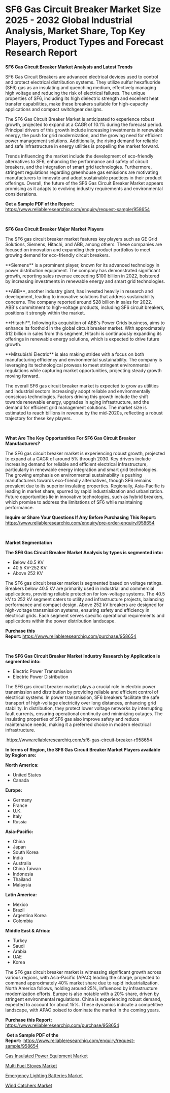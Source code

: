 <p><h1>SF6 Gas Circuit Breaker Market Size 2025 - 2032 Global Industrial Analysis, Market Share, Top Key Players, Product Types and Forecast Research Report</h1></p><p><strong>SF6 Gas Circuit Breaker Market Analysis and Latest Trends</strong></p>
<p><p>SF6 Gas Circuit Breakers are advanced electrical devices used to control and protect electrical distribution systems. They utilize sulfur hexafluoride (SF6) gas as an insulating and quenching medium, effectively managing high voltage and reducing the risk of electrical failures. The unique properties of SF6, including its high dielectric strength and excellent heat transfer capabilities, make these breakers suitable for high-capacity applications and compact switchgear designs.</p><p>The SF6 Gas Circuit Breaker Market is anticipated to experience robust growth, projected to expand at a CAGR of 10.1% during the forecast period. Principal drivers of this growth include increasing investments in renewable energy, the push for grid modernization, and the growing need for efficient power management solutions. Additionally, the rising demand for reliable and safe infrastructure in energy utilities is propelling the market forward. </p><p>Trends influencing the market include the development of eco-friendly alternatives to SF6, enhancing the performance and safety of circuit breakers, and the integration of smart grid technologies. Furthermore, stringent regulations regarding greenhouse gas emissions are motivating manufacturers to innovate and adopt sustainable practices in their product offerings. Overall, the future of the SF6 Gas Circuit Breaker Market appears promising as it adapts to evolving industry requirements and environmental considerations.</p></p>
<p><strong>Get a Sample PDF of the Report:&nbsp;</strong> <a href="https://www.reliableresearchiq.com/enquiry/request-sample/958654?utm_campaign=1123&utm_medium=2&utm_source=Github&utm_content=ia&utm_term=13022025&utm_id=sf6-gas-circuit-breaker">https://www.reliableresearchiq.com/enquiry/request-sample/958654</a></p>
<p>&nbsp;</p>
<p><strong>SF6 Gas Circuit Breaker Major Market Players</strong></p>
<p><p>The SF6 gas circuit breaker market features key players such as GE Grid Solutions, Siemens, Hitachi, and ABB, among others. These companies are focused on innovation and expanding their product portfolios to meet growing demand for eco-friendly circuit breakers.</p><p>**Siemens** is a prominent player, known for its advanced technology in power distribution equipment. The company has demonstrated significant growth, reporting sales revenue exceeding $100 billion in 2022, bolstered by increasing investments in renewable energy and smart grid technologies.</p><p>**ABB**, another industry giant, has invested heavily in research and development, leading to innovative solutions that address sustainability concerns. The company reported around $28 billion in sales for 2022. ABB's commitment to high-voltage products, including SF6 circuit breakers, positions it strongly within the market.</p><p>**Hitachi**, following its acquisition of ABB's Power Grids business, aims to enhance its foothold in the global circuit breaker market. With approximately $12 billion in sales from this segment, Hitachi is continuously expanding its offerings in renewable energy solutions, which is expected to drive future growth.</p><p>**Mitsubishi Electric** is also making strides with a focus on both manufacturing efficiency and environmental sustainability. The company is leveraging its technological prowess to meet stringent environmental regulations while capturing market opportunities, projecting steady growth moving forward.</p><p>The overall SF6 gas circuit breaker market is expected to grow as utilities and industrial sectors increasingly adopt reliable and environmentally conscious technologies. Factors driving this growth include the shift towards renewable energy, upgrades in aging infrastructure, and the demand for efficient grid management solutions. The market size is estimated to reach billions in revenue by the mid-2020s, reflecting a robust trajectory for these key players.</p></p>
<p>&nbsp;</p>
<p><strong>What Are The Key Opportunities For SF6 Gas Circuit Breaker Manufacturers?</strong></p>
<p><p>The SF6 gas circuit breaker market is experiencing robust growth, projected to expand at a CAGR of around 5% through 2030. Key drivers include increasing demand for reliable and efficient electrical infrastructure, particularly in renewable energy integration and smart grid technologies. The growing emphasis on environmental sustainability is pushing manufacturers towards eco-friendly alternatives, though SF6 remains prevalent due to its superior insulating properties. Regionally, Asia-Pacific is leading in market share, spurred by rapid industrialization and urbanization. Future opportunities lie in innovative technologies, such as hybrid breakers, which promise to address the limitations of SF6 while maintaining performance.</p></p>
<p><strong>Inquire or Share Your Questions If Any Before Purchasing This Report:</strong> <a href="https://www.reliableresearchiq.com/enquiry/pre-order-enquiry/958654?utm_campaign=1123&utm_medium=2&utm_source=Github&utm_content=ia&utm_term=13022025&utm_id=sf6-gas-circuit-breaker">https://www.reliableresearchiq.com/enquiry/pre-order-enquiry/958654</a></p>
<p>&nbsp;</p>
<p><strong>Market Segmentation</strong></p>
<p><strong>The SF6 Gas Circuit Breaker Market Analysis by types is segmented into:</strong></p>
<p><ul><li>Below 40.5 KV</li><li>40.5 KV-252 KV</li><li>Above 252 KV</li></ul></p>
<p><p>The SF6 gas circuit breaker market is segmented based on voltage ratings. Breakers below 40.5 kV are primarily used in industrial and commercial applications, providing reliable protection for low-voltage systems. The 40.5 kV to 252 kV segment caters to utility and infrastructure projects, balancing performance and compact design. Above 252 kV breakers are designed for high-voltage transmission systems, ensuring safety and efficiency in electrical grids. Each segment serves specific operational requirements and applications within the power distribution landscape.</p></p>
<p><strong>Purchase this Report:&nbsp;</strong><a href="https://www.reliableresearchiq.com/purchase/958654?utm_campaign=1123&utm_medium=2&utm_source=Github&utm_content=ia&utm_term=13022025&utm_id=sf6-gas-circuit-breaker">https://www.reliableresearchiq.com/purchase/958654</a></p>
<p>&nbsp;</p>
<p><strong>The SF6 Gas Circuit Breaker Market Industry Research by Application is segmented into:</strong></p>
<p><ul><li>Electric Power Transmission</li><li>Electric Power Distribution</li></ul></p>
<p><p>The SF6 gas circuit breaker market plays a crucial role in electric power transmission and distribution by providing reliable and efficient control of electrical systems. In power transmission, SF6 breakers facilitate the safe transport of high-voltage electricity over long distances, enhancing grid stability. In distribution, they protect lower voltage networks by interrupting fault currents, ensuring operational continuity and minimizing outages. The insulating properties of SF6 gas also improve safety and reduce maintenance needs, making it a preferred choice in modern electrical infrastructure.</p></p>
<p><a href="https://www.reliableresearchiq.com/sf6-gas-circuit-breaker-r958654?utm_campaign=1123&utm_medium=2&utm_source=Github&utm_content=ia&utm_term=13022025&utm_id=sf6-gas-circuit-breaker">&nbsp;https://www.reliableresearchiq.com/sf6-gas-circuit-breaker-r958654</a></p>
<p><strong>In terms of Region, the SF6 Gas Circuit Breaker Market Players available by Region are:</strong></p>
<p>
    <p> <strong> North America: </strong>
        <ul>
            <li>United States</li>
            <li>Canada</li>
        </ul>
        </p> 
    <p> <strong> Europe: </strong>
        <ul>
            <li>Germany</li>
            <li>France</li>
            <li>U.K.</li>
            <li>Italy</li>
            <li>Russia</li>
        </ul>
        </p> 
    <p> <strong> Asia-Pacific: </strong>
        <ul>
            <li>China</li>
            <li>Japan</li>
            <li>South Korea</li>
            <li>India</li>
            <li>Australia</li>
            <li>China Taiwan</li>
            <li>Indonesia</li>
            <li>Thailand</li>
            <li>Malaysia</li>
        </ul>
        </p> 
    <p> <strong> Latin America: </strong>
        <ul>
            <li>Mexico</li>
            <li>Brazil</li>
            <li>Argentina Korea</li>
            <li>Colombia</li>
        </ul>
        </p> 
    <p> <strong> Middle East & Africa: </strong>
        <ul>
            <li>Turkey</li>
            <li>Saudi</li>
            <li>Arabia</li>
            <li>UAE</li>
            <li>Korea</li>
        </ul>
    </p>
    </p>
<p><p>The SF6 gas circuit breaker market is witnessing significant growth across various regions, with Asia-Pacific (APAC) leading the charge, projected to command approximately 40% market share due to rapid industrialization. North America follows, holding around 25%, influenced by infrastructure modernization efforts. Europe is also notable with a 20% share, driven by stringent environmental regulations. China is experiencing robust demand, expected to account for about 15%. These dynamics indicate a competitive landscape, with APAC poised to dominate the market in the coming years.</p></p>
<p><strong>Purchase this Report: </strong><a href="https://www.reliableresearchiq.com/purchase/958654?utm_campaign=1123&utm_medium=2&utm_source=Github&utm_content=ia&utm_term=13022025&utm_id=sf6-gas-circuit-breaker">https://www.reliableresearchiq.com/purchase/958654</a></p>
<p>&nbsp;<strong>Get a Sample PDF of the Report:&nbsp;&nbsp;</strong><a href="https://www.reliableresearchiq.com/enquiry/request-sample/958654?utm_campaign=1123&utm_medium=2&utm_source=Github&utm_content=ia&utm_term=13022025&utm_id=sf6-gas-circuit-breaker">https://www.reliableresearchiq.com/enquiry/request-sample/958654</a></p>
<p><strong></strong></p>
<p><p><a href="https://github.com/shamyzinniwl/Market-Research-Report-List-1/blob/main/gas-insulated-power-equipment-market.md?utm_campaign=1123&utm_medium=2&utm_source=Github&utm_content=ia&utm_term=13022025&utm_id=sf6-gas-circuit-breaker">Gas Insulated Power Equipment Market</a></p><p><a href="https://github.com/zeigounjoom/Market-Research-Report-List-1/blob/main/multi-fuel-stoves-market.md?utm_campaign=1123&utm_medium=2&utm_source=Github&utm_content=ia&utm_term=13022025&utm_id=sf6-gas-circuit-breaker">Multi Fuel Stoves Market</a></p><p><a href="https://github.com/bulkagumanvv/Market-Research-Report-List-1/blob/main/emergency-lighting-batteries-market.md?utm_campaign=1123&utm_medium=2&utm_source=Github&utm_content=ia&utm_term=13022025&utm_id=sf6-gas-circuit-breaker">Emergency Lighting Batteries Market</a></p><p><a href="https://github.com/milolohusami/Market-Research-Report-List-1/blob/main/wind-catchers-market.md?utm_campaign=1123&utm_medium=2&utm_source=Github&utm_content=ia&utm_term=13022025&utm_id=sf6-gas-circuit-breaker">Wind Catchers Market</a></p></p>